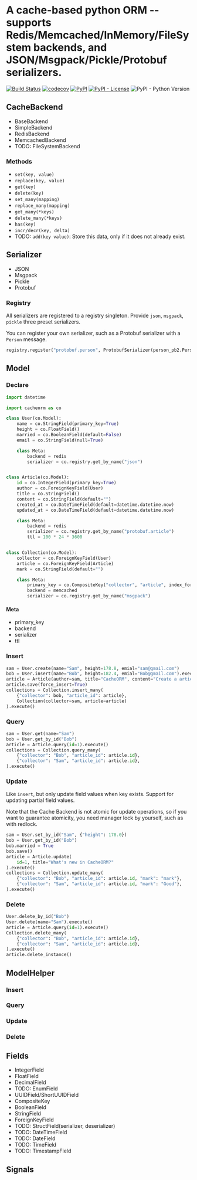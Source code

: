 # A cache-based python ORM -- supports Redis/Memcached/InMemory/FileSystem backends, and JSON/Msgpack/Pickle/Protobuf serializers.

[![Build Status](https://travis-ci.org/Leosocy/cacheorm.svg?branch=master)](https://travis-ci.org/Leosocy/cacheorm)
[![codecov](https://codecov.io/gh/Leosocy/cacheorm/branch/master/graph/badge.svg)](https://codecov.io/gh/Leosocy/cacheorm)
[![PyPI](https://img.shields.io/pypi/v/cacheorm)](https://pypi.org/project/cacheorm/)
[![PyPI - License](https://img.shields.io/pypi/l/cacheorm)](https://github.com/Leosocy/cacheorm/blob/master/README.md)
![PyPI - Python Version](https://img.shields.io/pypi/pyversions/cacheorm)

## CacheBackend

- BaseBackend
- SimpleBackend
- RedisBackend
- MemcachedBackend
- TODO: FileSystemBackend

### Methods

- `set(key, value)`
- `replace(key, value)`
- `get(key)`
- `delete(key)`
- `set_many(mapping)`
- `replace_many(mapping)`
- `get_many(*keys)`
- `delete_many(*keys)`
- `has(key)`
- `incr/decr(key, delta)`
- TODO: `add(key value)`: Store this data, only if it does not already exist.

## Serializer

- JSON
- Msgpack
- Pickle
- Protobuf

### Registry

All serializers are registered to a registry singleton.
Provide `json`, `msgpack`, `pickle` three preset serializers.

You can register your own serializer, such as a Protobuf serializer with a `Person` message.

```python
registry.register("protobuf.person", ProtobufSerializer(person_pb2.Person))
```

## Model

### Declare

```python
import datetime

import cacheorm as co

class User(co.Model):
    name = co.StringField(primary_key=True)
    height = co.FloatField()
    married = co.BooleanField(default=False)
    email = co.StringField(null=True)

    class Meta:
        backend = redis
        serializer = co.registry.get_by_name("json")


class Article(co.Model):
    id = co.IntegerField(primary_key=True)
    author = co.ForeignKeyField(User)
    title = co.StringField()
    content = co.StringField(default="")
    created_at = co.DateTimeField(default=datetime.datetime.now)
    updated_at = co.DateTimeField(default=datetime.datetime.now)

    class Meta:
        backend = redis
        serializer = co.registry.get_by_name("protobuf.article")
        ttl = 100 * 24 * 3600


class Collection(co.Model):
    collector = co.ForeignKeyField(User)
    article = co.ForeignKeyField(Article)
    mark = co.StringField(default="")

    class Meta:
        primary_key = co.CompositeKey("collector", "article", index_formatter="collection.%s.%d")
        backend = memcached
        serializer = co.registry.get_by_name("msgpack")
```

#### Meta

- primary_key
- backend
- serializer
- ttl

### Insert

```python
sam = User.create(name="Sam", height=178.8, emial="sam@gmail.com")
bob = User.insert(name="Bob", height=182.4, emial="Bob@gmail.com").execute()
article = Article(author=sam, title="CacheORM", content="Create a article using cacheorm.")
article.save(force_insert=True)
collections = Collection.insert_many(
    {"collector": bob, "article_id": article},
    Collection(collector=sam, article=article)
).execute()
```

### Query

```python
sam = User.get(name="Sam")
bob = User.get_by_id("Bob")
article = Article.query(id=1).execute()
collections = Collection.query_many(
    {"collector": "Bob", "article_id": article.id},
    {"collector": "Sam", "article_id": article.id},
).execute()
```

### Update

Like `insert`, but only update field values when key exists.
Support for updating partial field values.

Note that the Cache Backend is not atomic for update operations,
so if you want to guarantee atomicity,
you need manager lock by yourself, such as with redlock.

```python
sam = User.set_by_id("Sam", {"height": 178.0})
bob = User.get_by_id("Bob")
bob.married = True
bob.save()
article = Article.update(
    id=1, title="What's new in CacheORM?"
).execute()
collections = Collection.update_many(
    {"collector": "Bob", "article_id": article.id, "mark": "mark"},
    {"collector": "Sam", "article_id": article.id, "mark": "Good"},
).execute()
```

### Delete

```python
User.delete_by_id("Bob")
User.delete(name="Sam").execute()
article = Article.query(id=1).execute()
Collection.delete_many(
    {"collector": "Bob", "article_id": article.id},
    {"collector": "Sam", "article_id": article.id},
).execute()
article.delete_instance()
```

## ModelHelper

### Insert

### Query

### Update

### Delete

## Fields

- IntegerField
- FloatField
- DecimalField
- TODO: EnumField
- UUIDField/ShortUUIDField
- CompositeKey
- BooleanField
- StringField
- ForeignKeyField
- TODO: StructField(serializer, deserializer)
- TODO: DateTimeField
- TODO: DateField
- TODO: TimeField
- TODO: TimestampField

## Signals
